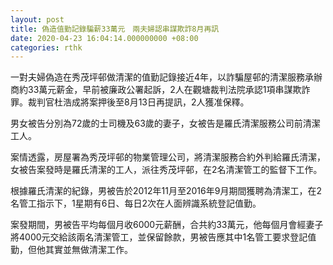 ```yaml
---
layout: post
title: 偽造值勤記錄騙薪33萬元　兩夫婦認串謀欺詐8月再訊
date: 2020-04-23 16:04:14.000000000 +08:00
categories: rthk
---
```


一對夫婦偽造在秀茂坪邨做清潔的值勤記錄接近4年，以詐騙屋邨的清潔服務承辦商約33萬元薪金，早前被廉政公署起訴，2人在觀塘裁判法院承認1項串謀欺詐罪。裁判官杜浩成將案押後至8月13日再提訊，2人獲准保釋。

男女被告分別為72歲的士司機及63歲的妻子，女被告是羅氏清潔服務公司前清潔工人。

案情透露，房屋署為秀茂坪邨的物業管理公司，將清潔服務合約外判給羅氏清潔，女被告案發時是羅氏清潔的工人，派往秀茂坪邨，在2名清潔管工的監督下工作。

根據羅氏清潔的紀錄，男被告於2012年11月至2016年9月期間獲聘為清潔工，在2名管工指示下，1星期有6日、每日2次在人面辨識系統登記值勤。

案發期間，男被告平均每個月收6000元薪酬，合共約33萬元，他每個月會經妻子將4000元交給該兩名清潔管工，並保留餘款，男被告應其中1名管工要求登記值勤，但他其實並無做清潔工作。
